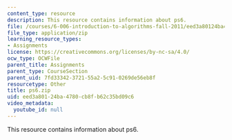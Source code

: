 ```yaml
---
content_type: resource
description: This resource contains information about ps6.
file: /courses/6-006-introduction-to-algorithms-fall-2011/eed3a80124ba4780cb8fb62c35bd09c6_ps6.zip
file_type: application/zip
learning_resource_types:
- Assignments
license: https://creativecommons.org/licenses/by-nc-sa/4.0/
ocw_type: OCWFile
parent_title: Assignments
parent_type: CourseSection
parent_uid: 7fd33342-3721-55a2-5c91-0269de56eb8f
resourcetype: Other
title: ps6.zip
uid: eed3a801-24ba-4780-cb8f-b62c35bd09c6
video_metadata:
  youtube_id: null
---
```

This resource contains information about ps6.